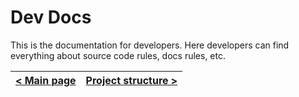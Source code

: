 # Dev Docs
This is the documentation for developers.
Here developers can find everything about source code rules, docs rules, etc.

| [< Main page](https://github.com/hazer-hazer/Yocto) | [Project structure >](project_structure.md) |
| - | - |
